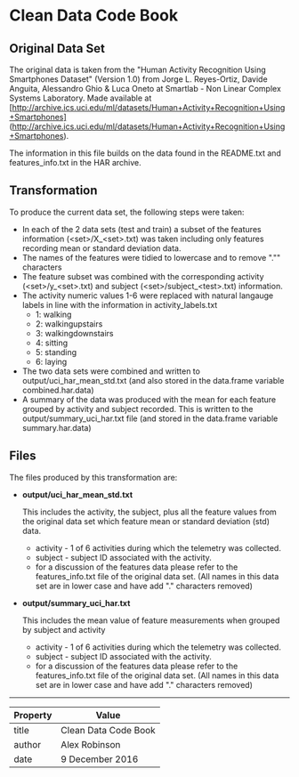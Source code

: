 # Clean Data Code Book

## Original Data Set
The original data is taken from the "Human Activity Recognition Using Smartphones Dataset" (Version 1.0) from
Jorge L. Reyes-Ortiz, Davide Anguita, Alessandro Ghio & Luca Oneto at Smartlab - Non Linear Complex Systems Laboratory. Made available at [http://archive.ics.uci.edu/ml/datasets/Human+Activity+Recognition+Using+Smartphones] (http://archive.ics.uci.edu/ml/datasets/Human+Activity+Recognition+Using+Smartphones).

The information in this file builds on the data found in the README.txt and features_info.txt in the HAR archive.

## Transformation
To produce the current data set, the following steps were taken:
* In each of the 2 data sets (test and train) a subset of the features information (\<set\>/X_\<set\>.txt) was taken including only features recording mean or standard deviation data.
* The names of the features were tidied to lowercase and to remove "."" characters
* The feature subset was combined with the corresponding activity (\<set\>/y_\<set\>.txt) and subject (\<set\>/subject_\<test\>.txt) information.
* The activity numeric values 1-6 were replaced with natural langauge labels in line with the information in activity_labels.txt
    + 1\: walking
    + 2\: walkingupstairs
    + 3\: walkingdownstairs
    + 4\: sitting
    + 5\: standing
    + 6\: laying
* The two data sets were combined and written to output/uci_har_mean_std.txt (and also stored in the data.frame variable combined.har.data)
* A summary of the data was produced with the mean for each feature grouped by activity and subject recorded. This is written to the output/summary_uci_har.txt file (and stored in the data.frame variable summary.har.data)

## Files
The files produced by this transformation are:
* __output/uci_har_mean_std.txt__

    This includes the activity, the subject, plus all the feature values from the original data set which feature mean or standard deviation (std) data.
    * activity - 1 of 6 activities during which the telemetry was collected. 
    * subject - subject ID associated with the activity.
    * for a discussion of the features data please refer to the features_info.txt file of the original data set.
          (All names in this data set are in lower case and have add "." characters removed)  
* __output/summary_uci_har.txt__

   This includes the mean value of feature measurements when grouped by subject and activity
    * activity - 1 of 6 activities during which the telemetry was collected. 
    * subject - subject ID associated with the activity.
    * for a discussion of the features data please refer to the features_info.txt file of the original data set.
          (All names in this data set are in lower case and have add "." characters removed)  

***
      
| Property | Value |
| --- | --- |
| title | Clean Data Code Book |
| author | Alex Robinson |
| date | 9 December 2016 |